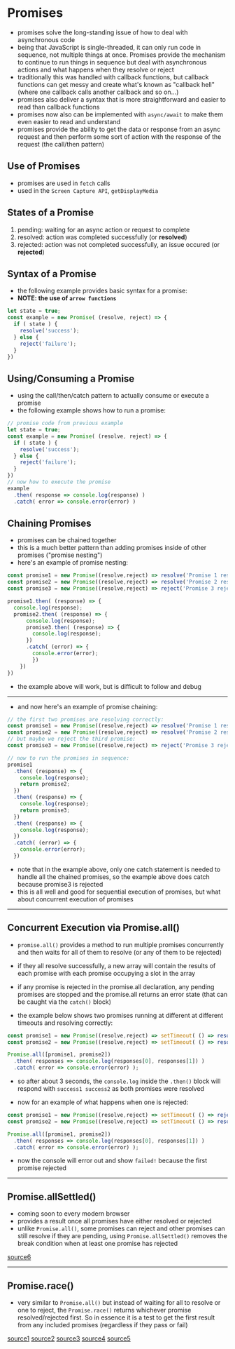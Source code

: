 # Promises

- promises solve the long-standing issue of how to deal with asynchronous code
- being that JavaScript is single-threaded, it can only run code in sequence, not multiple things at once. Promises provide the mechanism to continue to run things in sequence but deal with asynchronous actions and what happens when they resolve or reject
- traditionally this was handled with callback functions, but callback functions can get messy and create what's known as "callback hell" (where one callback calls another callback and so on...)
- promises also deliver a syntax that is more straightforward and easier to read than callback functions
- promises now also can be implemented with `async/await` to make them even easier to read and understand
- promises provide the ability to get the data or response from an async request and then perform some sort of action with the response of the request (the call/then pattern)

## Use of Promises

- promises are used in `fetch` calls
- used in the `Screen Capture API`, `getDisplayMedia`

## States of a Promise

1. pending: waiting for an async action or request to complete
2. resolved: action was completed successfully (or **resolved**)
3. rejected: action was not completed successfully, an issue occured (or **rejected**)

## Syntax of a Promise

- the following example provides basic syntax for a promise:
- **NOTE: the use of `arrow functions`**

```js
let state = true;
const example = new Promise( (resolve, reject) => {
  if ( state ) {
    resolve('success');
  } else {
    reject('failure');
  }
})
```

## Using/Consuming a Promise

- using the call/then/catch pattern to actually consume or execute a promise
- the following example shows how to run a promise:

```js
// promise code from previous example
let state = true;
const example = new Promise( (resolve, reject) => {
  if ( state ) {
    resolve('success');
  } else {
    reject('failure');
  }
})
// now how to execute the promise
example
  .then( response => console.log(response) )
  .catch( error => console.error(error) )
```

## Chaining Promises

- promises can be chained together
- this is a much better pattern than adding promises inside of other promises ("promise nesting")
- here's an example of promise nesting:

```js
const promise1 = new Promise((resolve,reject) => resolve('Promise 1 resolved'));
const promise2 = new Promise((resolve,reject) => resolve('Promise 2 resolved'));
const promise3 = new Promise((resolve,reject) => reject('Promise 3 rejected'));

promise1.then( (response) => {
  console.log(response);
  promise2.then( (response) => {
      console.log(response);
      promise3.then( (response) => {
        console.log(response);
      })
      .catch( (error) => {
        console.error(error);
        })
    })
})
```

- the example above will work, but is difficult to follow and debug

---

- and now here's an example of promise chaining:

```js
// the first two promises are resolving correctly:
const promise1 = new Promise((resolve,reject) => resolve('Promise 1 resolved'));
const promise2 = new Promise((resolve,reject) => resolve('Promise 2 resolved'));
// but maybe we reject the third promise:
const promise3 = new Promise((resolve,reject) => reject('Promise 3 rejected'));

// now to run the promises in sequence:
promise1
  .then( (response) => {
    console.log(response);
    return promise2;
  })
  .then( (response) => {
    console.log(response);
    return promise3;
  })
  .then( (response) => {
    console.log(response);
  })
  .catch( (error) => {
    console.error(error);
  })
```

- note that in the example above, only one catch statement is needed to handle all the chained promises, so the example above does catch because promise3 is rejected
- this is all well and good for sequential execution of promises, but what about concurrent execution of promises

---

## Concurrent Execution via Promise.all()

- `promise.all()` provides a method to run multiple promises concurrently and then waits for all of them to resolve (or any of them to be rejected)
- if they all resolve successfully, a new array will contain the results of each promise with each promise occupying a slot in the array
- if any promise is rejected in the promise.all declaration, any pending promises are stopped and the promise.all returns an error state (that can be caught via the `catch()` block)

- the example below shows two promises running at different at different timeouts and resolving correctly:

```js
const promise1 = new Promise((resolve,reject) => setTimeout( () => resolve('success1'), 2000));
const promise2 = new Promise((resolve,reject) => setTimeout( () => resolve('success2'), 1000));

Promise.all([promise1, promise2])
  .then( responses => console.log(responses[0], responses[1]) )
  .catch( error => console.error(error) );
```

- so after about 3 seconds, the `console.log` inside the `.then()` block will respond with `success1 success2` as both promises were resolved

- now for an example of what happens when one is rejected:

```js
const promise1 = new Promise((resolve,reject) => setTimeout( () => reject('failed!'), 2000));
const promise2 = new Promise((resolve,reject) => setTimeout( () => resolve('success2'), 1000));

Promise.all([promise1, promise2])
  .then( responses => console.log(responses[0], responses[1]) )
  .catch( error => console.error(error) );
```

- now the console will error out and show `failed!` because the first promise rejected

---

## Promise.allSettled()

- coming soon to every modern browser
- provides a result once all promises have either resolved or rejected
- unlike `Promise.all()`, some promises can reject and other promises can still resolve if they are pending, using `Promise.allSettled()` removes the break condition when at least one promise has rejected

[source6](https://v8.dev/features/promise-combinators#promise.allsettled)

---

## Promise.race()

- very similar to `Promise.all()` but instead of waiting for all to resolve or one to reject, the `Promise.race()` returns whichever promise resolved/rejected first. So in essence it is a test to get the first result from any included promises (regardless if they pass or fail)

[source1](https://blog.bitsrc.io/understanding-promises-in-javascript-c5248de9ff8f)
[source2](https://scotch.io/tutorials/javascript-promises-for-dummies)
[source3](https://developer.mozilla.org/en-US/docs/Web/JavaScript/Guide/Using_promises)
[source4](https://developer.mozilla.org/en-US/docs/Web/JavaScript/Reference/Global_Objects/Promise)
[source5](https://developers.google.com/web/fundamentals/primers/promises)
